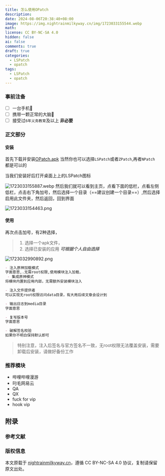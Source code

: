 ```yaml
---
title: 怎么使用OPatch
description: 
date: 2024-08-06T20:38:40+08:00
image: https://img.nightrainmilkyway.cn/img/1723033155544.webp
math: 
license: CC BY-NC-SA 4.0
hidden: false
ai: false
comments: true
draft: true
categories:
  - LSPatch
  - opatch
tags:
  - LSPatch
  - opatch
---
```


### 事前注备

- [ ] 一台手机📱
- [ ] 携带一颗正常的大脑🧠
- [ ] 接受过`6年义务教育`及以上 **非必要**

### 正文部分

#### 安装
首先下载并安装[OPatch.apk](http://pan.nightrainmilkyway.cn/)
当然你也可以选择`LSPatch`或者`ZPatch`,再者`NPatch` 都是可以的

当我们安装好后打开桌面上上的LSPatch图标

![1723033155887.webp](https://img.nightrainmilkyway.cn/img/1723033155887.webp)
然后我们就可以看到主页，点看下面的低栏，点看左侧低栏，点击右下角加号，然后选择一个目录（==建议创建一个目录==）,然后选择启用此文件夹，然后返回，回到界面

![1723033154463.png](https://img.nightrainmilkyway.cn/img/1723033154463.png)

#### 使用

再次点击加号，有2种选择，
> 1. 选择一个apk文件，
> 2. 选择已安装的应用
> ***可根据个人自由选择***

![1723032990892.png](https://img.nightrainmilkyway.cn/img/1723032990892.png)

``` md
- 注入原神加载模式
字面意思,.无需root权限,使用模块注入加载，
 - 集成原神模式
将模块内置到应用内部，无需额外安装模块注入

- 注入文件提供者
可以实现无root权限访问data目录，有大用后续文章会设计到

- 输出日志到media目录
字面意思

- 复写版本号
字面意思

- 破解签名校验
如果你不明白保持默认即可
```

> 特别注意，注入后签名与官方签名不一致，无root权限无法覆盖安装，需要卸载后安装，请做好备份工作


### 推荐模块
- 哔哩哔哩漫游
- 叼毛网易云
- QA
- QX
- fuck for vip
- hook vip



## 附录

### 参考文献

### 版权信息

本文原载于 [nightrainmilkyway.cn](https://nightrainmilkyway.cn)，遵循 CC BY-NC-SA 4.0 协议，复制请保留原文出处。
